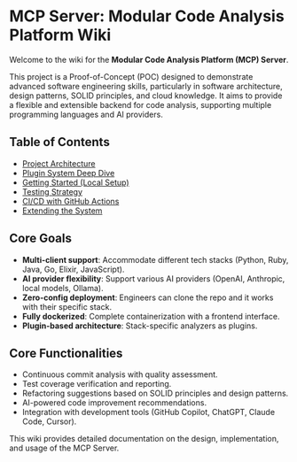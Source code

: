 
# MCP Server: Modular Code Analysis Platform Wiki

Welcome to the wiki for the **Modular Code Analysis Platform (MCP) Server**.

This project is a Proof-of-Concept (POC) designed to demonstrate advanced software engineering skills, particularly in software architecture, design patterns, SOLID principles, and cloud knowledge. It aims to provide a flexible and extensible backend for code analysis, supporting multiple programming languages and AI providers.

## Table of Contents

- [Project Architecture](architecture.md)
- [Plugin System Deep Dive](plugin-system.md)
- [Getting Started (Local Setup)](getting-started.md)
- [Testing Strategy](testing.md)
- [CI/CD with GitHub Actions](ci-cd.md)
- [Extending the System](extensibility.md)

## Core Goals

- **Multi-client support**: Accommodate different tech stacks (Python, Ruby, Java, Go, Elixir, JavaScript).
- **AI provider flexibility**: Support various AI providers (OpenAI, Anthropic, local models, Ollama).
- **Zero-config deployment**: Engineers can clone the repo and it works with their specific stack.
- **Fully dockerized**: Complete containerization with a frontend interface.
- **Plugin-based architecture**: Stack-specific analyzers as plugins.

## Core Functionalities

- Continuous commit analysis with quality assessment.
- Test coverage verification and reporting.
- Refactoring suggestions based on SOLID principles and design patterns.
- AI-powered code improvement recommendations.
- Integration with development tools (GitHub Copilot, ChatGPT, Claude Code, Cursor).

This wiki provides detailed documentation on the design, implementation, and usage of the MCP Server.
